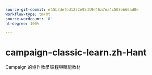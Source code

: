 ```yaml
---
source-git-commit: e15b3defbd1232e95d19e46a7ea4c508eb66ad8e
workflow-type: tm+mt
source-wordcount: '8'
ht-degree: 100%

---
```

# campaign-classic-learn.zh-Hant

Campaign 的協作教學課程與賦能教材
